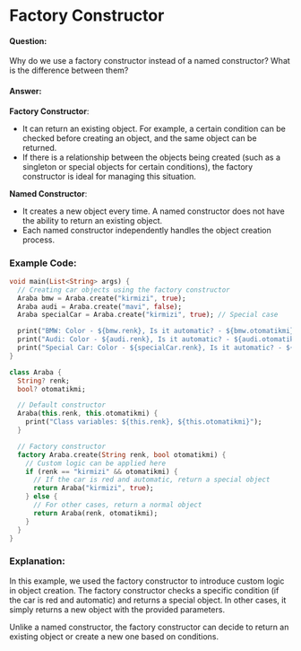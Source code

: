 # Factory Constructor

#### Question:
Why do we use a factory constructor instead of a named constructor? What is the difference between them?

#### Answer:
**Factory Constructor**:
- It can return an existing object. For example, a certain condition can be checked before creating an object, and the same object can be returned.
- If there is a relationship between the objects being created (such as a singleton or special objects for certain conditions), the factory constructor is ideal for managing this situation.

**Named Constructor**:
- It creates a new object every time. A named constructor does not have the ability to return an existing object.
- Each named constructor independently handles the object creation process.

### Example Code:

```dart
void main(List<String> args) {
  // Creating car objects using the factory constructor
  Araba bmw = Araba.create("kirmizi", true);
  Araba audi = Araba.create("mavi", false);
  Araba specialCar = Araba.create("kirmizi", true); // Special case

  print("BMW: Color - ${bmw.renk}, Is it automatic? - ${bmw.otomatikmi}");
  print("Audi: Color - ${audi.renk}, Is it automatic? - ${audi.otomatikmi}");
  print("Special Car: Color - ${specialCar.renk}, Is it automatic? - ${specialCar.otomatikmi}");
}

class Araba {
  String? renk;
  bool? otomatikmi;

  // Default constructor
  Araba(this.renk, this.otomatikmi) {
    print("Class variables: ${this.renk}, ${this.otomatikmi}");
  }

  // Factory constructor
  factory Araba.create(String renk, bool otomatikmi) {
    // Custom logic can be applied here
    if (renk == "kirmizi" && otomatikmi) {
      // If the car is red and automatic, return a special object
      return Araba("kirmizi", true);
    } else {
      // For other cases, return a normal object
      return Araba(renk, otomatikmi);
    }
  }
}
```
### Explanation:
In this example, we used the factory constructor to introduce custom logic in object creation. The factory constructor checks a specific condition (if the car is red and automatic) and returns a special object. In other cases, it simply returns a new object with the provided parameters.

Unlike a named constructor, the factory constructor can decide to return an existing object or create a new one based on conditions.
